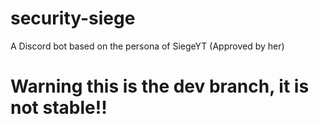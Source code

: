 # security-siege
 A Discord bot based on the persona of SiegeYT (Approved by her)

# Warning this is the dev branch, it is not stable!!